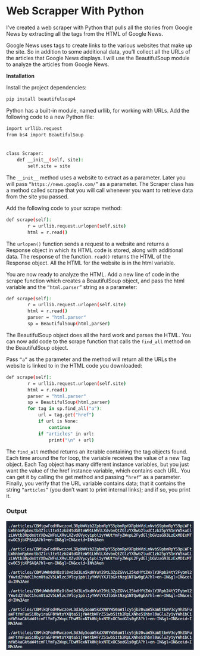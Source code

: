 # Web Scrapper With Python

I've created a web scraper with Python that pulls all the stories from Google News by extracting all the tags from the HTML of Google News.

Google News uses tags to create links to the various websites that make up the site. So in addition to some additional data, you’ll collect all the URLs of the articles that Google News displays. I will use the BeautifulSoup module to analyze the articles from Google News.

**Installation**

Install the project dependencies:

```bash
pip install beautifulsoup4
```

Python has a built-in module, named urllib, for working with URLs. Add the following code to a new Python file:

```bash
import urllib.request
from bs4 import BeautifulSoup


class Scraper:
    def __init__(self, site):
        self.site = site
```

The `__init__` method uses a website to extract as a parameter. Later you will pass `“https://news.google.com/”` as a parameter. The Scraper class has a method called scrape that you will call whenever you want to retrieve data from the site you passed.

Add the following code to your scrape method:

```bash
def scrape(self):
        r = urllib.request.urlopen(self.site)
        html = r.read()
```

The `urlopen()` function sends a request to a website and returns a Response object in which its HTML code is stored, along with additional data. The response of the function. `read()` returns the HTML of the Response object. All the HTML for the website is in the html variable.

You are now ready to analyze the HTML. Add a new line of code in the scrape function which creates a BeautifulSoup object, and pass the html variable and the `“html.parser”` string as a parameter:

```bash
def scrape(self):
        r = urllib.request.urlopen(self.site)
        html = r.read()
        parser = "html.parser"
        sp = BeautifulSoup(html,parser)
```

The BeautifulSoup object does all the hard work and parses the HTML. You can now add code to the scrape function that calls the `find_all` method on the BeautifulSoup object.

Pass `“a”` as the parameter and the method will return all the URLs the website is linked to in the HTML code you downloaded:

```bash
def scrape(self):
        r = urllib.request.urlopen(self.site)
        html = r.read()
        parser = "html.parser"
        sp = BeautifulSoup(html,parser)
        for tag in sp.find_all("a"):
            url = tag.get("href")
            if url is None:
                continue
            if "articles" in url:
                print("\n" + url)
```
The `find_all` method returns an iterable containing the tag objects found. Each time around the for loop, the variable receives the value of a new Tag object. Each Tag object has many different instance variables, but you just want the value of the href instance variable, which contains each URL.
You can get it by calling the get method and passing `“href”` as a parameter. Finally, you verify that the URL variable contains data; that it contains the string `“articles”` (you don’t want to print internal links); and if so, you print it.

### Output

![output](output.png)
